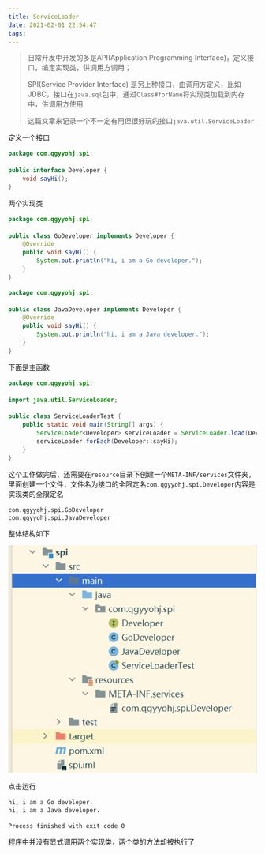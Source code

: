 ```yaml
---
title: ServiceLoader
date: 2021-02-01 22:54:47
tags:
---
```


>日常开发中开发的多是API(Application Programming Interface)，定义接口，编定实现类，供调用方调用；
>
>SPI(Service Provider Interface) 是另上种接口，由调用方定义，比如JDBC，接口在`java.sql`包中，通过`Class#forName`将实现类加载到内存中，供调用方使用
>
>这篇文章来记录一个不一定有用但很好玩的接口`java.util.ServiceLoader`

定义一个接口

```java
package com.qgyyohj.spi;

public interface Developer {
    void sayHi();
}

```

两个实现类

```java
package com.qgyyohj.spi;

public class GoDeveloper implements Developer {
    @Override
    public void sayHi() {
        System.out.println("hi, i am a Go developer.");
    }
}

```

```java
package com.qgyyohj.spi;

public class JavaDeveloper implements Developer {
    @Override
    public void sayHi() {
        System.out.println("hi, i am a Java developer.");
    }
}

```

下面是主函数

```java
package com.qgyyohj.spi;

import java.util.ServiceLoader;

public class ServiceLoaderTest {
    public static void main(String[] args) {
        ServiceLoader<Developer> serviceLoader = ServiceLoader.load(Developer.class);
        serviceLoader.forEach(Developer::sayHi);
    }
}

```

这个工作做完后，还需要在`resource`目录下创建一个`META-INF/services`文件夹，里面创建一个文件，文件名为接口的全限定名`com.qgyyohj.spi.Developer`内容是实现类的全限定名

```
com.qgyyohj.spi.GoDeveloper
com.qgyyohj.spi.JavaDeveloper
```

整体结构如下

![image-20210201233805798](ServiceLoader/image-20210201233805798.png)

点击运行

```
hi, i am a Go developer.
hi, i am a Java developer.

Process finished with exit code 0
```

程序中并没有显式调用两个实现类，两个类的方法却被执行了